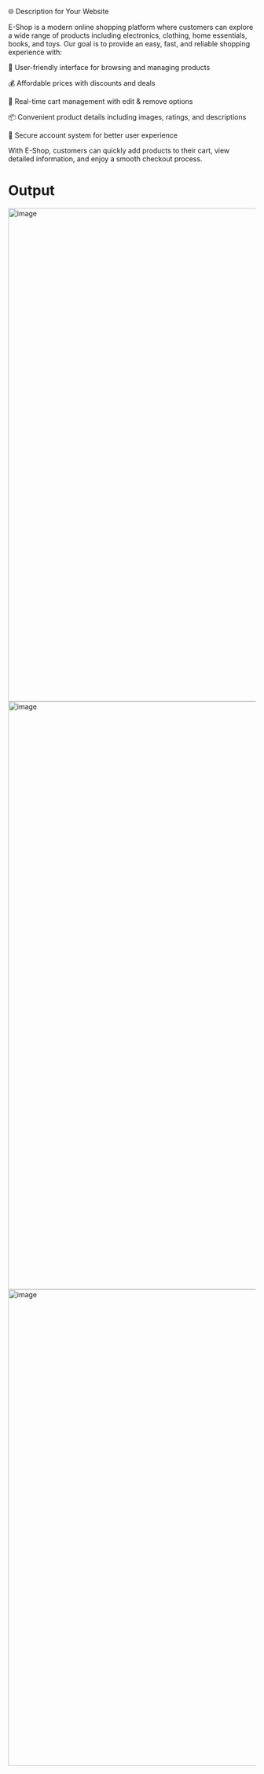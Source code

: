 🌐 Description for Your Website

E-Shop is a modern online shopping platform where customers can explore a wide range of products including electronics, clothing, home essentials, books, and toys.
Our goal is to provide an easy, fast, and reliable shopping experience with:

🛒 User-friendly interface for browsing and managing products

💰 Affordable prices with discounts and deals

🔄 Real-time cart management with edit & remove options

📦 Convenient product details including images, ratings, and descriptions

🔐 Secure account system for better user experience

With E-Shop, customers can quickly add products to their cart, view detailed information, and enjoy a smooth checkout process.

# Output

<img width="2022" height="1003" alt="image" src="https://github.com/user-attachments/assets/57071f17-0202-478f-b379-4b83597575ee" />
<img width="1913" height="1196" alt="image" src="https://github.com/user-attachments/assets/20e8917f-f549-4957-b162-d031a07681d0" />
<img width="1978" height="969" alt="image" src="https://github.com/user-attachments/assets/c74a6e2f-daf1-4f30-a12e-e06c98ae0dd0" />


